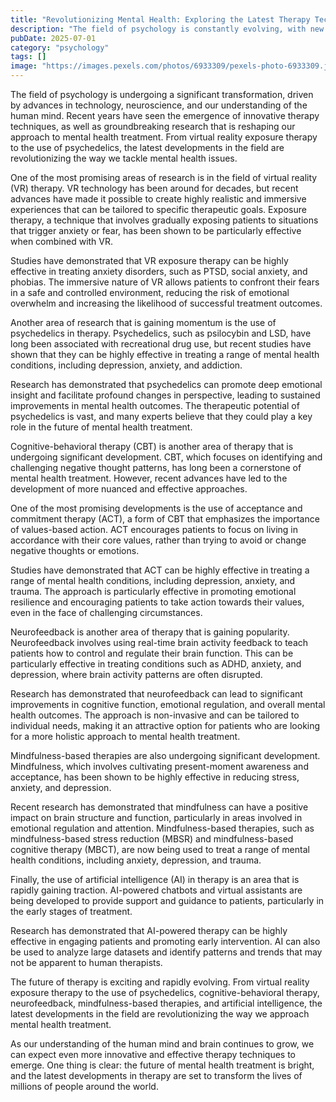 ```yaml
---
title: "Revolutionizing Mental Health: Exploring the Latest Therapy Techniques and Scientific Breakthroughs"
description: "The field of psychology is constantly evolving, with new therapy techniques and scientific findings emerging every year. This article delves into the latest developments in therapy, including cutting-edge approaches, innovative technologies, and groundbreaking research that are transforming the way we approach mental health treatment."
pubDate: 2025-07-01
category: "psychology"
tags: []
image: "https://images.pexels.com/photos/6933309/pexels-photo-6933309.jpeg?auto=compress&cs=tinysrgb&h=650&w=940"
---
```


The field of psychology is undergoing a significant transformation, driven by advances in technology, neuroscience, and our understanding of the human mind. Recent years have seen the emergence of innovative therapy techniques, as well as groundbreaking research that is reshaping our approach to mental health treatment. From virtual reality exposure therapy to the use of psychedelics, the latest developments in the field are revolutionizing the way we tackle mental health issues.

One of the most promising areas of research is in the field of virtual reality (VR) therapy. VR technology has been around for decades, but recent advances have made it possible to create highly realistic and immersive experiences that can be tailored to specific therapeutic goals. Exposure therapy, a technique that involves gradually exposing patients to situations that trigger anxiety or fear, has been shown to be particularly effective when combined with VR.

Studies have demonstrated that VR exposure therapy can be highly effective in treating anxiety disorders, such as PTSD, social anxiety, and phobias. The immersive nature of VR allows patients to confront their fears in a safe and controlled environment, reducing the risk of emotional overwhelm and increasing the likelihood of successful treatment outcomes.

Another area of research that is gaining momentum is the use of psychedelics in therapy. Psychedelics, such as psilocybin and LSD, have long been associated with recreational drug use, but recent studies have shown that they can be highly effective in treating a range of mental health conditions, including depression, anxiety, and addiction.

Research has demonstrated that psychedelics can promote deep emotional insight and facilitate profound changes in perspective, leading to sustained improvements in mental health outcomes. The therapeutic potential of psychedelics is vast, and many experts believe that they could play a key role in the future of mental health treatment.

Cognitive-behavioral therapy (CBT) is another area of therapy that is undergoing significant development. CBT, which focuses on identifying and challenging negative thought patterns, has long been a cornerstone of mental health treatment. However, recent advances have led to the development of more nuanced and effective approaches.

One of the most promising developments is the use of acceptance and commitment therapy (ACT), a form of CBT that emphasizes the importance of values-based action. ACT encourages patients to focus on living in accordance with their core values, rather than trying to avoid or change negative thoughts or emotions.

Studies have demonstrated that ACT can be highly effective in treating a range of mental health conditions, including depression, anxiety, and trauma. The approach is particularly effective in promoting emotional resilience and encouraging patients to take action towards their values, even in the face of challenging circumstances.

Neurofeedback is another area of therapy that is gaining popularity. Neurofeedback involves using real-time brain activity feedback to teach patients how to control and regulate their brain function. This can be particularly effective in treating conditions such as ADHD, anxiety, and depression, where brain activity patterns are often disrupted.

Research has demonstrated that neurofeedback can lead to significant improvements in cognitive function, emotional regulation, and overall mental health outcomes. The approach is non-invasive and can be tailored to individual needs, making it an attractive option for patients who are looking for a more holistic approach to mental health treatment.

Mindfulness-based therapies are also undergoing significant development. Mindfulness, which involves cultivating present-moment awareness and acceptance, has been shown to be highly effective in reducing stress, anxiety, and depression.

Recent research has demonstrated that mindfulness can have a positive impact on brain structure and function, particularly in areas involved in emotional regulation and attention. Mindfulness-based therapies, such as mindfulness-based stress reduction (MBSR) and mindfulness-based cognitive therapy (MBCT), are now being used to treat a range of mental health conditions, including anxiety, depression, and trauma.

Finally, the use of artificial intelligence (AI) in therapy is an area that is rapidly gaining traction. AI-powered chatbots and virtual assistants are being developed to provide support and guidance to patients, particularly in the early stages of treatment.

Research has demonstrated that AI-powered therapy can be highly effective in engaging patients and promoting early intervention. AI can also be used to analyze large datasets and identify patterns and trends that may not be apparent to human therapists.

The future of therapy is exciting and rapidly evolving. From virtual reality exposure therapy to the use of psychedelics, cognitive-behavioral therapy, neurofeedback, mindfulness-based therapies, and artificial intelligence, the latest developments in the field are revolutionizing the way we approach mental health treatment.

As our understanding of the human mind and brain continues to grow, we can expect even more innovative and effective therapy techniques to emerge. One thing is clear: the future of mental health treatment is bright, and the latest developments in therapy are set to transform the lives of millions of people around the world.